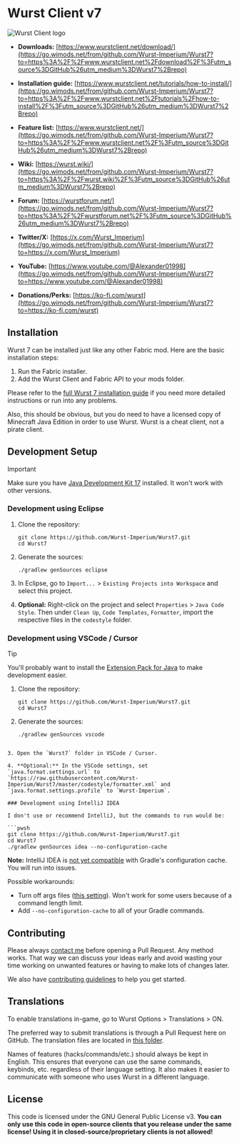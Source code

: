 # Wurst Client v7

![Wurst Client logo](https://img.wimods.net/github.com/Wurst-Imperium/Wurst7?to=https://wurst.wiki/_media/logo/wurst_758x192.webp)

- **Downloads:** [https://www.wurstclient.net/download/](https://go.wimods.net/from/github.com/Wurst-Imperium/Wurst7?to=https%3A%2F%2Fwww.wurstclient.net%2Fdownload%2F%3Futm_source%3DGitHub%26utm_medium%3DWurst7%2Brepo)

- **Installation guide:** [https://www.wurstclient.net/tutorials/how-to-install/](https://go.wimods.net/from/github.com/Wurst-Imperium/Wurst7?to=https%3A%2F%2Fwww.wurstclient.net%2Ftutorials%2Fhow-to-install%2F%3Futm_source%3DGitHub%26utm_medium%3DWurst7%2Brepo)

- **Feature list:** [https://www.wurstclient.net/](https://go.wimods.net/from/github.com/Wurst-Imperium/Wurst7?to=https%3A%2F%2Fwww.wurstclient.net%2F%3Futm_source%3DGitHub%26utm_medium%3DWurst7%2Brepo)

- **Wiki:** [https://wurst.wiki/](https://go.wimods.net/from/github.com/Wurst-Imperium/Wurst7?to=https%3A%2F%2Fwurst.wiki%2F%3Futm_source%3DGitHub%26utm_medium%3DWurst7%2Brepo)

- **Forum:** [https://wurstforum.net/](https://go.wimods.net/from/github.com/Wurst-Imperium/Wurst7?to=https%3A%2F%2Fwurstforum.net%2F%3Futm_source%3DGitHub%26utm_medium%3DWurst7%2Brepo)	

- **Twitter/X:** [https://x.com/Wurst_Imperium](https://go.wimods.net/from/github.com/Wurst-Imperium/Wurst7?to=https://x.com/Wurst_Imperium)

- **YouTube:** [https://www.youtube.com/@Alexander01998](https://go.wimods.net/from/github.com/Wurst-Imperium/Wurst7?to=https://www.youtube.com/@Alexander01998)

- **Donations/Perks:** [https://ko-fi.com/wurst](https://go.wimods.net/from/github.com/Wurst-Imperium/Wurst7?to=https://ko-fi.com/wurst)

## Installation

Wurst 7 can be installed just like any other Fabric mod. Here are the basic installation steps:

1. Run the Fabric installer.
2. Add the Wurst Client and Fabric API to your mods folder.

Please refer to the [full Wurst 7 installation guide](https://go.wimods.net/from/github.com/Wurst-Imperium/Wurst7?to=https%3A%2F%2Fwww.wurstclient.net%2Ftutorials%2Fhow-to-install%2F%3Futm_source%3DGitHub%26utm_medium%3DWurst7%2Brepo) if you need more detailed instructions or run into any problems.

Also, this should be obvious, but you do need to have a licensed copy of Minecraft Java Edition in order to use Wurst. Wurst is a cheat client, not a pirate client.

## Development Setup

> [!IMPORTANT]
> Make sure you have [Java Development Kit 17](https://adoptium.net/?variant=openjdk17&jvmVariant=hotspot) installed. It won't work with other versions.

### Development using Eclipse

1. Clone the repository:

   ```pwsh
   git clone https://github.com/Wurst-Imperium/Wurst7.git
   cd Wurst7
   ```

2. Generate the sources:

   ```pwsh
   ./gradlew genSources eclipse
   ```

3. In Eclipse, go to `Import...` > `Existing Projects into Workspace` and select this project.

4. **Optional:** Right-click on the project and select `Properties` > `Java Code Style`. Then under `Clean Up`, `Code Templates`, `Formatter`, import the respective files in the `codestyle` folder.

### Development using VSCode / Cursor

> [!TIP]
> You'll probably want to install the [Extension Pack for Java](https://go.wimods.net/from/github.com/Wurst-Imperium/Wurst7?to=https%3A%2F%2Fmarketplace.visualstudio.com%2Fitems%3FitemName%3Dvscjava.vscode-java-pack) to make development easier.

1. Clone the repository:

   ```pwsh
   git clone https://github.com/Wurst-Imperium/Wurst7.git
   cd Wurst7
   ```

2. Generate the sources:

   ```pwsh
   ./gradlew genSources vscode
```

3. Open the `Wurst7` folder in VSCode / Cursor.

4. **Optional:** In the VSCode settings, set `java.format.settings.url` to `https://raw.githubusercontent.com/Wurst-Imperium/Wurst7/master/codestyle/formatter.xml` and `java.format.settings.profile` to `Wurst-Imperium`.

### Development using IntelliJ IDEA

I don't use or recommend IntelliJ, but the commands to run would be:

```pwsh
git clone https://github.com/Wurst-Imperium/Wurst7.git
cd Wurst7
./gradlew genSources idea --no-configuration-cache
```

**Note:** IntelliJ IDEA is [not yet compatible](https://github.com/FabricMC/fabric-loom/issues/1349) with Gradle's configuration cache. You will run into issues.

Possible workarounds:
- Turn off args files ([this setting](https://i.imgur.com/zHqIOYg.png)). Won't work for some users because of a command length limit.
- Add `--no-configuration-cache` to all of your Gradle commands.

## Contributing

Please always [contact me](https://go.wimods.net/from/github.com/Wurst-Imperium/Wurst7?to=https%3A%2F%2Fwww.wurstclient.net%2Fcontact%2F%3Futm_source%3DGitHub%26utm_medium%3DWurst7%2Brepo) before opening a Pull Request. Any method works. That way we can discuss your ideas early and avoid wasting your time working on unwanted features or having to make lots of changes later.

We also have [contributing guidelines](https://go.wimods.net/from/github.com/Wurst-Imperium/Wurst7?to=https://github.com/Wurst-Imperium/Wurst7/blob/master/CONTRIBUTING.md) to help you get started.

## Translations

To enable translations in-game, go to Wurst Options > Translations > ON.

The preferred way to submit translations is through a Pull Request here on GitHub. The translation files are located in [this folder](https://go.wimods.net/from/github.com/Wurst-Imperium/Wurst7?to=https://github.com/Wurst-Imperium/Wurst7/tree/master/src/main/resources/assets/wurst/translations).

Names of features (hacks/commands/etc.) should always be kept in English. This ensures that everyone can use the same commands, keybinds, etc. regardless of their language setting. It also makes it easier to communicate with someone who uses Wurst in a different language.

## License

This code is licensed under the GNU General Public License v3. **You can only use this code in open-source clients that you release under the same license! Using it in closed-source/proprietary clients is not allowed!**
